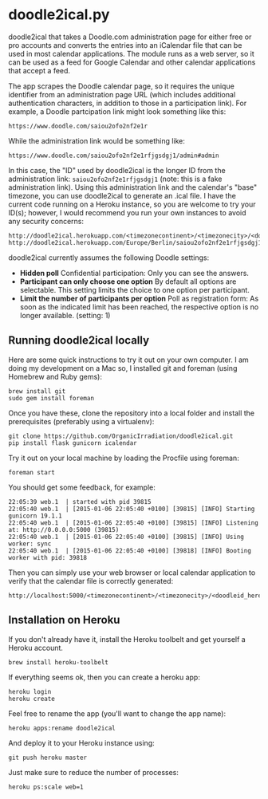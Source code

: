 doodle2ical.py
==========================

doodle2ical that takes a Doodle.com administration page for either free or pro accounts and converts the entries into an iCalendar file that can be used in most calendar applications.  The module runs as a web server, so it can be used as a feed for Google Calendar and other calendar applications that accept a feed.

The app scrapes the Doodle calendar page, so it requires the unique identifier from an administration page URL (which includes additional authentication characters, in addition to those in a participation link). For example, a Doodle partcipation link might look something like this:

    https://www.doodle.com/saiou2ofo2nf2e1r

While the administration link would be something like:

    https://www.doodle.com/saiou2ofo2nf2e1rfjgsdgj1/admin#admin

In this case, the "ID" used by doodle2ical is the longer ID from the administration link: `saiou2ofo2nf2e1rfjgsdgj1` (note: this is a fake administration link). Using this administration link and the calendar's "base" timezone, you can use doodle2ical to generate an .ical file.  I have the current code running on a Heroku instance, so you are welcome to try your ID(s); however, I would recommend you run your own instances to avoid any security concerns:

    http://doodle2ical.herokuapp.com/<timezonecontinent>/<timezonecity>/<doodleid_here>.ical
    http://doodle2ical.herokuapp.com/Europe/Berlin/saiou2ofo2nf2e1rfjgsdgj1.ical

doodle2ical currently assumes the following Doodle settings:

  * **Hidden poll** Confidential participation: Only you can see the answers.
  * **Participant can only choose one option** By default all options are selectable. This setting limits the choice to one option per participant.
  * **Limit the number of participants per option** Poll as registration form: As soon as the indicated limit has been reached, the respective option is no longer available. (setting: 1)

## Running doodle2ical locally

Here are some quick instructions to try it out on your own computer. I am doing my development on a Mac so, I installed git and foreman (using Homebrew and Ruby gems):

    brew install git
    sudo gem install foreman

Once you have these, clone the repository into a local folder and install the prerequisites (preferably using a virtualenv):

    git clone https://github.com/OrganicIrradiation/doodle2ical.git
    pip install flask gunicorn icalendar

Try it out on your local machine by loading the Procfile using foreman:

    foreman start

You should get some feedback, for example:

    22:05:39 web.1  | started with pid 39815
    22:05:40 web.1  | [2015-01-06 22:05:40 +0100] [39815] [INFO] Starting gunicorn 19.1.1
    22:05:40 web.1  | [2015-01-06 22:05:40 +0100] [39815] [INFO] Listening at: http://0.0.0.0:5000 (39815)
    22:05:40 web.1  | [2015-01-06 22:05:40 +0100] [39815] [INFO] Using worker: sync
    22:05:40 web.1  | [2015-01-06 22:05:40 +0100] [39818] [INFO] Booting worker with pid: 39818

Then you can simply use your web browser or local calendar application to verify that the calendar file is correctly generated:

    http://localhost:5000/<timezonecontinent>/<timezonecity>/<doodleid_here>.ical

## Installation on Heroku

If you don't already have it, install the Heroku toolbelt and get yourself a Heroku account.

    brew install heroku-toolbelt

If everything seems ok, then you can create a heroku app:

    heroku login
    heroku create

Feel free to rename the app (you'll want to change the app name):

    heroku apps:rename doodle2ical

And deploy it to your Heroku instance using:

    git push heroku master

Just make sure to reduce the number of processes:

    heroku ps:scale web=1